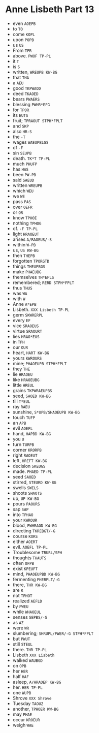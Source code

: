 # Anne Lisbeth Part 13

* even `AOEPB`
* to `TO`
* come `KOPL`
* upon `POPB`
* us `US`
* From `TPR`
* above. `PWOF TP-PL`
* it `T`
* is `S`
* written, `WREUPB KW-BG`
* that `THA`
* a `AEU`
* good `TKPWAOD`
* deed `TKAOED`
* bears `PWAERS`
* blessing `PWHR*EFG`
* for `TPOR`
* its `EUTS`
* fruit; `TPRAOUT STPH*FPLT`
* and `SKP`
* also `HR-S`
* the `-T`
* wages `WAEUPBLGS`
* of `-F`
* sin `SEUPB`
* death. `TK*T TP-PL`
* much `PHUFP`
* has `HAS`
* been `PW-PB`
* said `SAEUD`
* written `WREUPB`
* which `WEU`
* we `WE`
* pass `PAS`
* over `OEFR`
* or `OR`
* know `TPHOE`
* nothing `TPHOG`
* of. `-F TP-PL`
* light `HRAOEUT`
* arises `A/RAOEUS/-S`
* within `W-PB`
* us, `US KW-BG`
* then `THEPB`
* forgotten `TPORGTD`
* things `THEUPBGS`
* make `PHAEUBG`
* themselves `TH*EPLS`
* remembered; `RERD STPH*FPLT`
* thus `THUS`
* was `WA`
* with `W`
* Anne `A*EPB`
* Lisbeth. `XXX Lisbeth TP-PL`
* germ `SKWRERPL`
* every `EF`
* vice `SRAOEUS`
* virtue `SRAOURT`
* lies `HRAO*EUS`
* in `TPH`
* our `OUR`
* heart, `HART KW-BG`
* yours `KWROURS`
* mine; `PHAOEUPB STPH*FPLT`
* they `THE`
* lie `HRAOEU`
* like `HRAOEUBG`
* little `HREUL`
* grains `TKPWRAEUPBS`
* seed, `SAOED KW-BG`
* till `T*EUL`
* ray `RAEU`
* sunshine, `S*UPB/SHAOEUPB KW-BG`
* touch `TUFP`
* an `APB`
* evil `AOEFL`
* hand, `HAPBD KW-BG`
* you `U`
* turn `TURPB`
* corner `KRORPB`
* right `RAOEUT`
* left, `HREFT KW-BG`
* decision `SKEUGS`
* made. `PHAED TP-PL`
* seed `SAOED`
* stirred, `STEURD KW-BG`
* swells `SWELS`
* shoots `SHAOTS`
* up, `UP KW-BG`
* pours `PAOURS`
* sap `SAP`
* into `TPHAO`
* your `KWROUR`
* blood, `PWHRAOD KW-BG`
* directing `TKREBGT/-G`
* course `KORS`
* either `AOERT`
* evil. `AOEFL TP-PL`
* Troublesome `TRUBL/SPH`
* thoughts `THAUTS`
* often `OFPB`
* exist `KPEUFT`
* mind, `PHAOEUPBD KW-BG`
* fermenting `PHERPLT/-G`
* there, `THR KW-BG`
* are `R`
* not `TPHOT`
* realized `AEFLD`
* by `PWEU`
* while `WHAOEUL`
* senses `SEPBS/-S`
* as `AZ`
* were `WR`
* slumbering; `SHRUPL/PWER/-G STPH*FPLT`
* but `PWUT`
* still `STEUL`
* there. `THR TP-PL`
* Lisbeth `XXX Lisbeth`
* walked `WAUBGD`
* on `OPB`
* her `HER`
* half `HAF`
* asleep, `A/HRAOEP KW-BG`
* her. `HER TP-PL`
* one `WUPB`
* Shrove `XXX Shrove`
* Tuesday `TAOUZ`
* another, `TPHOER KW-BG`
* may `PHAE`
* occur `KROEUR`
* weigh `WAE`
